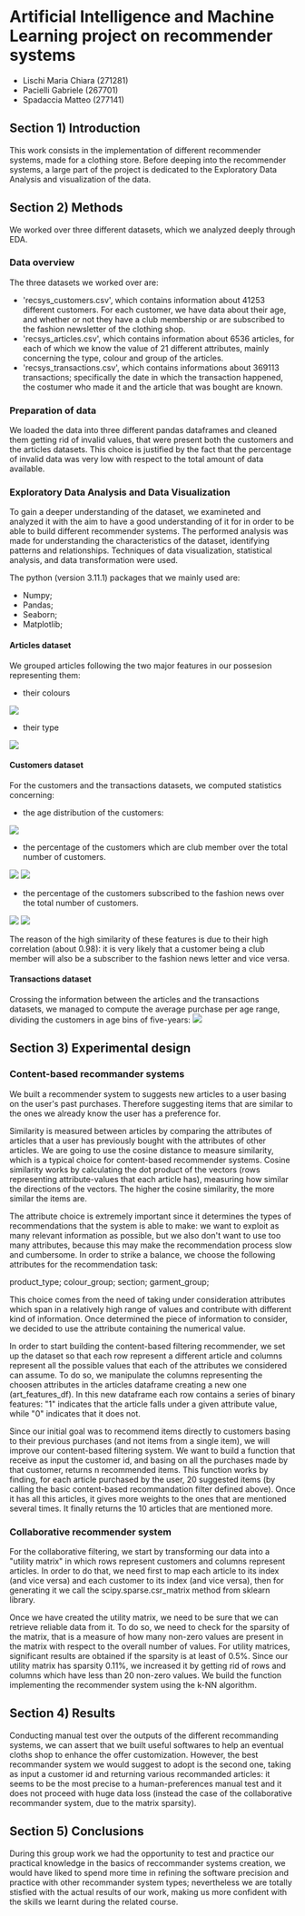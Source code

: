 # Artificial Intelligence and Machine Learning project on recommender systems
- Lischi Maria Chiara (271281)
- Pacielli Gabriele (267701)
- Spadaccia Matteo (277141)

## Section 1) Introduction
This work consists in the implementation of different recommender systems, made for a clothing store. Before deeping into the recommender systems, a large part of the project is dedicated to the Exploratory Data Analysis and visualization of the data.

## Section 2) Methods
We worked over three different datasets, which we analyzed deeply through EDA.

### Data overview
The three datasets we worked over are:
- 'recsys_customers.csv', which contains information about 41253 different customers. For each customer, we have data about their age, and whether or not they have a club membership or are subscribed to the fashion newsletter of the clothing shop. 
- 'recsys_articles.csv', which contains information about 6536 articles, for each of which we know the value of 21 different attributes, mainly concerning the type, colour and group of the articles.
- 'recsys_transactions.csv', which contains informations about 369113 transactions; specifically the date in which the transaction happened, the costumer who made it and the article that was bought are known. 

### Preparation of data
We loaded the data into three different pandas dataframes and cleaned them getting rid of invalid values, that were present both the customers and the articles datasets. This choice is justified by the fact that the percentage of invalid data was very low with respect to the total amount of data available.

### Exploratory Data Analysis and Data Visualization
To gain a deeper understanding of the dataset, we examineted and analyzed it with the aim to have a good understanding of it for in order to be able to build different recommender systems. The performed analysis was made for understanding the characteristics of the dataset, identifying patterns and relationships. Techniques of data visualization, statistical analysis, and data transformation were used. 

The python (version 3.11.1) packages that we mainly used are: 
- Numpy;
- Pandas;
- Seaborn;
- Matplotlib;

#### Articles dataset
We grouped articles following the two major features in our possesion representing them:
- their colours
<img src="images/articles per colours.png">

- their type
<img src="images/articles per garment group.png">

#### Customers dataset
For the customers and the transactions datasets, we computed statistics concerning:
- the age distribution of the customers:
<img src="images/age distribution.png">

- the percentage of the customers which are club member over the total number of customers. 
<img src="images/club members over total.png">
<img src="images/club members per age range.png">

- the percentage of the customers subscribed to the fashion news over the total number of customers. 
<img src="images/subscribers over total.png">
<img src="images/subscribers per age range.png">

The reason of the high similarity of these features is due to their high correlation (about 0.98): it is very likely that a customer being a club member will also be a subscriber to the fashion news letter and vice versa.

#### Transactions dataset
Crossing the information between the articles and the transactions datasets, we managed to compute the average purchase per age range, dividing the customers in age bins of five-years:
<img src="images/purchases per age range.png">

## Section 3) Experimental design
### Content-based recommander systems
We built a recommender system to suggests new articles to a user basing on the user's past purchases. Therefore suggesting items that are similar to the ones we already know the user has a preference for.

Similarity is measured between articles by comparing the attributes of articles that a user has previously bought with the attributes of other articles. We are going to use the cosine distance to measure similarity, which is a typical choice for content-based recommender systems. Cosine similarity works by calculating the dot product of the vectors (rows representing attribute-values that each article has), measuring how similar the directions of the vectors. The higher the cosine similarity, the more similar the items are.

The attribute choice is extremely important since it determines the types of recommendations that the system is able to make: we want to exploit as many relevant information as possible, but we also don't want to use too many attributes, because this may make the recommendation process slow and cumbersome. In order to strike a balance, we choose the following attributes for the recommendation task:

product_type;
colour_group;
section;
garment_group;

This choice comes from the need of taking under consideration attributes which span in a relatively high range of values and contribute with different kind of information. Once determined the piece of information to consider, we decided to use the attribute containing the numerical value.

In order to start building the content-based filtering recommender, we set up the dataset so that each row represent a different article and columns represent all the possible values that each of the attributes we considered can assume. To do so, we manipulate the columns representing the choosen attributes in the articles dataframe creating a new one (art_features_df). In this new dataframe each row contains a series of binary features: "1" indicates that the article falls under a given attribute value, while "0" indicates that it does not.

Since our initial goal was to recommend items directly to customers basing to their previous purchases (and not items from a single item), we will improve our content-based filtering system. We want to build a function that receive as input the customer id, and basing on all the purchases made by that customer, returns n recommended items. This function works by finding, for each article purchased by the user, 20 suggested items (by calling the basic content-based recommandation filter defined above). Once it has all this articles, it gives more weights to the ones that are mentioned several times. It finally returns the 10 articles that are mentioned more.

### Collaborative recommender system
For the collaborative filtering, we start by transforming our data into a "utility matrix" in which rows represent customers and columns represent articles. In order to do that, we need first to map each article to its index (and vice versa) and each customer to its index (and vice versa), then for generating it we call the scipy.sparse.csr_matrix method from sklearn library.

Once we have created the utility matrix, we need to be sure that we can retrieve reliable data from it. To do so, we need to check for the sparsity of the matrix, that is a measure of how many non-zero values are present in the matrix with respect to the overall number of values. For utility matrices, significant results are obtained if the sparsity is at least of 0.5%. Since our utility matrix has sparsity 0.11%, we increased it by getting rid of rows and columns which have less than 20 non-zero values. We build the function implementing the recommender system using the k-NN algorithm.

## Section 4) Results
Conducting manual test over the outputs of the different recommanding systems, we can assert that we built useful softwares to help an eventual cloths shop to enhance the offer customization. However, the best recommander system we would suggest to adopt is the second one, taking as input a customer id and returning various recommanded articles: it seems to be the most precise to a human-preferences manual test and it does not proceed with huge data loss (instead the case of the collaborative recommander system, due to the matrix sparsity).

## Section 5) Conclusions
During this group work we had the opportunity to test and practice our practical knowledge in the basics of reccommander systems creation, we would have liked to spend more time in refining the software precision and practice with other recommander system types; nevertheless we are totally stisfied with the actual results of our work, making us more confident with the skills we learnt during the related course.
